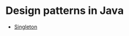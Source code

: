 # Design patterns in Java

* [Singleton](https://www.emmecilab.net/design-patterns-in-java-singleton/)
